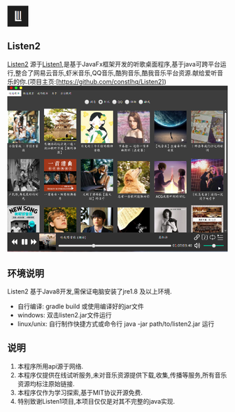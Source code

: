 ![](./src/main/resources/assets/logo.png) 
## Listen2
[Listen2](https://github.com/constlhq/Listen2) 源于[Listen1](https://github.com/listen1/listen1_chrome_extension),是基于JavaFx框架开发的听歌桌面程序,基于java可跨平台运行,整合了网易云音乐,虾米音乐,QQ音乐,酷狗音乐,酷我音乐平台资源.献给爱听音乐的你.(项目主页:[https://github.com/constlhq/Listen2])
![](./Screenshot0.png) 

## 环境说明
Listen2 基于Java8开发,需保证电脑安装了jre1.8 及以上环境.

+ 自行编译: gradle build 或使用编译好的jar文件 
+ windows: 双击listen2.jar文件运行
+ linux/unix: 自行制作快捷方式或命令行 java -jar path/to/listen2.jar 运行

## 说明
1. 本程序所用api源于网络.
2. 本程序仅提供在线试听服务,未对音乐资源提供下载,收集,传播等服务,所有音乐资源均标注原始链接.
3. 本程序仅作为学习探索,基于MIT协议开源免费.
4. 特别致谢Listen1项目,本项目仅仅是对其不完整的java实现.